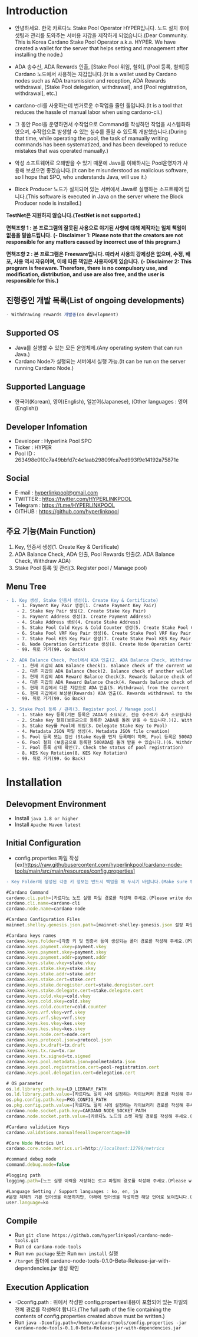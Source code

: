# Introduction
- 안녕하세요. 한국 카르다노 Stake Pool Operator HYPER입니다. 노드 설치 후에 셋팅과 관리를 도와주는 서버용 지갑을 제작하게 되었습니다.(Dear Community. This is Korea Cardano Stake Pool Operator a.k.a. HYPER. We have created a wallet for the server that helps setting and management after installing the node.)

- ADA 송수신, ADA Rewards 인출, [Stake Pool 위임, 철회], [Pool 등록, 철회]등 Cardano 노드에서 사용하는 지갑입니다.(It is a wallet used by Cardano nodes such as ADA transmission and reception, ADA Rewards withdrawal, [Stake Pool delegation, withdrawal], and [Pool registration, withdrawal], etc.)

- cardano-cli를 사용하는데 번거로운 수작업을 줄인 툴입니다.(It is a tool that reduces the hassle of manual labor when using cardano-cli.)

- 그 동안 Pool을 운영하면서 수작업으로 Command를 작성하던 작업을 시스템화하였으며, 수작업으로 발생할 수 있는 실수를 줄일 수 있도록 개발했습니다.(During that time, while operating the pool, the task of manually writing commands has been systematized, and has been developed to reduce mistakes that was operated manually.)

- 악성 소프트웨어로 오해받을 수 있기 때문에 Java를 이해하시는 Pool운영자가 사용해 보셨으면 좋겠습니다.(It can be misunderstood as malicious software, so I hope that SPO, who understands Java, will use it.)

- Block Producer 노드가 설치되어 있는 서버에서 Java로 실행하는 소프트웨어 입니다.(This software is executed in Java on the server where the Block Producer node is installed.)

**TestNet은 지원하지 않습니다.(TestNet is not supported.)**

**면책조항 1 : 본 프로그램의 잘못된 사용으로 야기된 사항에 대해 제작자는 일체 책임이 없음을 말씀드립니다.**
**(- Disclaimer 1: Please note that the creators are not responsible for any matters caused by incorrect use of this program.)**

**면책조항 2 : 본 프로그램은 Freeware입니다. 따라서 사용의 강제성은 없으며, 수정, 배포, 사용 역시 자유이며, 이에 따른 책임은 사용자에게 있습니다.**
**(- Disclaimer 2: This program is freeware. Therefore, there is no compulsory use, and modification, distribution, and use are also free, and the user is responsible for this.)**

## 진행중인 개발 목록(List of ongoing developments)
```jsx
- Withdrawing rewards 개발중(on development)
```

## Supported OS
- Java를 실행할 수 있는 모든 운영체제.(Any operating system that can run Java.)
- Cardano Node가 실행되는 서버에서 실행 가능.(It can be run on the server running Cardano Node.)

## Supported Language
- 한국어(Korean), 영어(English), 일본어(Japanese), (Other languages : 영어(English))

## Developer Infomation
- Developer : Hyperlink Pool SPO
- Ticker : HYPER
- Pool ID : 263498e010c7a49bbfd7c4e1aab29809fca7ed993f9e14192a75871e

## Social
- E-mail : hyperlinkpool@gmail.com
- TWITTER : https://twitter.com/HYPERLINKPOOL
- Telegram : https://t.me/HYPERLINKPOOL
- GITHUB : https://github.com/hyperlinkpool

## 주요 기능(Main Function)
1. Key, 인증서 생성(1. Create Key & Certificate)
2. ADA Balance Check, ADA 인출, Pool Rewards 인출(2. ADA Balance Check, Withdraw ADA)
3. Stake Pool 등록 및 관리(3. Register pool / Manage pool)

## Menu Tree
```diff
- 1. Key 생성, Stake 인증서 생성(1. Create Key & Certificate)
    - 1. Payment Key Pair 생성(1. Create Payment Key Pair)
    - 2. Stake Key Pair 생성(2. Create Stake Key Pair)
    - 3. Payment Address 생성(3. Create Payment Address)
    - 4. Stake Address 생성(4. Create Stake Address)
    - 5. Stake Pool Cold Keys & Cold Counter 생성(5. Create Stake Pool Cold Keys & Cold Counter)
    - 6. Stake Pool VRF Key Pair 생성(6. Create Stake Pool VRF Key Pair)
    - 7. Stake Pool KES Key Pair 생성(7. Create Stake Pool KES Key Pair)
    - 8. Node Operation Certificate 생성(8. Create Node Operation Certificate)
    - 99. 뒤로 가기(99. Go Back)

- 2. ADA Balance Check, Pool에서 ADA 인출(2. ADA Balance Check, Withdraw ADA)
    - 1. 현재 지갑의 ADA Balance Check(1. Balance check of the current wallet)
    - 2. 다른 지갑의 ADA Balance Check(2. Balance check of another wallet)
    - 3. 현재 지갑의 ADA Reward Balance Check(3. Rewards balance check of the current wallet)
    - 4. 다른 지갑의 ADA Reward Balance Check(4. Rewards balance check of another wallet)
    - 5. 현재 지갑에서 다른 지갑으로 ADA 인출(5. Withdrawal from the current wallet to another wallet)
    - 6. 현재 지갑에서 보상분(Rewards) ADA 인출(6. Rewards withdrawal to the current wallet)
    - 99. 뒤로 가기(99. Go Back)

- 3. Stake Pool 등록 / 관리(3. Register pool / Manage pool)
    - 1. Stake Key 등록(기본 등록은 2ADA가 소요되고, 전송 수수료가 추가 소요됩니다.)(1. Register stake key(It requires 2 ADA at deposit, and it's required a few transaction fee.))
    - 2. Stake Key 철회(보증금으로 등록한 2ADA를 돌려 받을 수 있습니다.)(2. Withdrawal of Stake Key(You can get back the 2ADA that registered as a deposit.))
    - 3. Stake Key를 Pool에 위임(3. Delegate Stake Key to Pool)
    - 4. Metadata JSON 파일 생성(4. Metadata JSON file creation)
    - 5. Pool 등록 또는 갱신 (Stake Key를 먼저 등록해야 하며, Pool 등록은 500ADA가 소요되고, 이 후 갱신 시부터는 전송 수수료만 추가 소요됩니다.)(5. Pool information registration or update (You must register stake key at first, and it takes 500 ADA at deposit. After that, it will be charged only transaction fee at modification.))
    - 6. Pool 철회 (보증금으로 등록한 500ADA를 돌려 받을 수 있습니다.)(6. Withdrawal of Pool (You can get back the 500ADA that registered as a deposit.))
    - 7. Pool 등록 상태 확인(7. Check the status of pool registration)
    - 8. KES Key Rotation(8. KES Key Rotation)
    - 99. 뒤로 가기(99. Go Back)
```

# Installation

## Delevopment Environment
- Install `java 1.8 or higher`
- Install `Apache Maven latest`

## Initial Configuration
- config.properties 파일 작성 [ex)https://raw.githubusercontent.com/hyperlinkpool/cardano-node-tools/main/src/main/resources/config.properties]
```diff
- Key Folder에 생성된 각종 키 정보는 반드시 백업을 해 두시기 바랍니다.(Make sure to back up all kinds of key information created in Key Folder.)
```

```jsx
#Cardano Command
cardano.cli.path=[카르다노 노드 실행 파일 경로를 작성해 주세요.(Please write down the path to the Cardano node executable file.)]
cardano.cli.name=cardano-cli
cardano.node.name=cardano-node

#Cardano Configuration Files
mainnet.shelley.genesis.json.path=[mainnet-shelley-genesis.json 설정 파일의 경로를 작성해 주세요.(Please write down the path to the mainnet-shelley-genesis.json configuration file.)]

#Cardano keys names
cardano.keys.folder=[각종 키 및 인증서 등이 생성되는 폴더 경로를 작성해 주세요.(Please write down in the folder path where various keys and certificates are generated.)]
cardano.keys.payment.vkey=payment.vkey
cardano.keys.payment.skey=payment.skey
cardano.keys.payment.addr=payment.addr
cardano.keys.stake.vkey=stake.vkey
cardano.keys.stake.skey=stake.skey
cardano.keys.stake.addr=stake.addr
cardano.keys.stake.cert=stake.cert
cardano.keys.stake.deregister.cert=stake.deregister.cert
cardano.keys.stake.delegate.cert=stake.delegate.cert
cardano.keys.cold.vkey=cold.vkey
cardano.keys.cold.skey=cold.skey
cardano.keys.cold.counter=cold.counter
cardano.keys.vrf.vkey=vrf.vkey
cardano.keys.vrf.skey=vrf.skey
cardano.keys.kes.vkey=kes.vkey
cardano.keys.kes.skey=kes.skey
cardano.keys.node.cert=node.cert
cardano.keys.protocol.json=protocol.json
cardano.keys.tx.draft=tx.draft
cardano.keys.tx.raw=tx.raw
cardano.keys.tx.signed=tx.signed
cardano.keys.pool.metadata.json=poolmetadata.json
cardano.keys.pool.registration.cert=pool-registration.cert
cardano.keys.pool.delegation.cert=delegation.cert

# OS parameter
os.ld.library.path.key=LD_LIBRARY_PATH
os.ld.library.path.value=[카르다노 설치 시에 설정하는 라이브러리 경로를 작성해 주세요.(Please write down the library path to set when installing Cardano.)]
os.pkg.config.path.key=PKG_CONFIG_PATH
os.pkg.config.path.value=[카르다노 설치 시에 설정하는 라이브러리 경로를 작성해 주세요.(Please write down the library path to set when installing Cardano.)]
cardano.node.socket.path.key=CARDANO_NODE_SOCKET_PATH
cardano.node.socket.path.value=[카르다노 노드의 소켓 파일 경로를 작성해 주세요.(Please write down the path to the socket file of the Cardano node.)]

#Cardano validation Keys
cardano.validations.manualfeeallowpercentage=10

#Core Node Metrics Url
cardano.core.node.metrics.url=http://localhost:12798/metrics

#command debug mode
command.debug.mode=false

#logging path
logging.path=[노드 실행 이력을 저장하는 로그 파일의 경로를 작성해 주세요.(Please write down the path to the log file that stores the node execution history.)]

#Language Setting / Support languages : ko, en, ja
#운영 체체의 기본 언어셋을 이용하지만, 아래에 언어셋을 작성하면 해당 언어로 보여집니다.(The default language set of the operating system is used, but if you write the language set below, it will be displayed in that language.)
user.language=ko
```

## Compile
- Run `git clone https://github.com/hyperlinkpool/cardano-node-tools.git`
- Run `cd cardano-node-tools`
- Run `mvn package` 또는 Run `mvn install` 실행
- `/target` 폴더에 cardano-node-tools-0.1.0-Beta-Release-jar-with-dependencies.jar 생성 확인

## Execution Application
- -Dconfig.path : 위에서 작성한 config.properties내용이 포함되어 있는 파일의 전체 경로를 작성해야 합니다.(The full path of the file containing the contents of config.properties created above must be written.)
- Run `java -Dconfig.path=/home/cardano/tools/config.properties -jar cardano-node-tools-0.1.0-Beta-Release-jar-with-dependencies.jar`